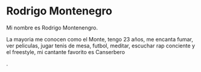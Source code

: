 # Rodrigo Montenegro

Mi nombre es Rodrigo Montenengro.

La mayoria me conocen como el Monte, tengo 23 años, me encanta fumar, ver peliculas, jugar tenis de mesa, futbol, meditar, escuchar rap conciente y el freestyle, mi cantante favorito es Canserbero 



.